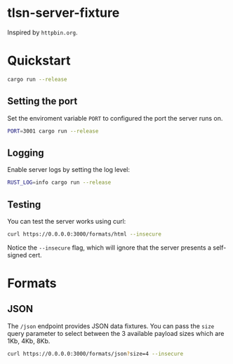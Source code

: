 # tlsn-server-fixture

Inspired by `httpbin.org`.

# Quickstart

```bash
cargo run --release
```

## Setting the port

Set the enviroment variable `PORT` to configured the port the server runs on.

```bash
PORT=3001 cargo run --release
```

## Logging

Enable server logs by setting the log level:

```bash
RUST_LOG=info cargo run --release
```

## Testing

You can test the server works using curl:

```bash
curl https://0.0.0.0:3000/formats/html --insecure
```

Notice the `--insecure` flag, which will ignore that the server presents a self-signed cert.

# Formats

## JSON

The `/json` endpoint provides JSON data fixtures. You can pass the `size` query parameter to select between the 3 available payload sizes which are 1Kb, 4Kb, 8Kb.

```bash
curl https://0.0.0.0:3000/formats/json?size=4 --insecure
```